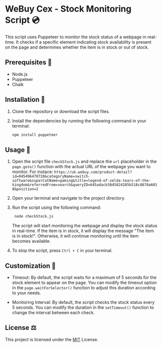 # WeBuy Cex - Stock Monitoring Script 💿

This script uses Puppeteer to monitor the stock status of a webpage in real-time. It checks if a specific element indicating stock availability is present on the page and determines whether the item is in stock or out of stock.

## Prerequisites 📐

- Node.js
- Puppeteer
- Chalk

## Installation 🧪

1. Clone the repository or download the script files.

2. Install the dependencies by running the following command in your terminal:

   ```bash
   npm install puppeteer
   ```

## Usage 🥼

1. Open the script file `checkStock.js` and replace the `url` placeholder in the `page.goto()` function with the actual URL of the webpage you want to monitor. For instace: `https://uk.webuy.com/product-detail?id=045496478728&categoryName=switch-software&superCatName=gaming&title=legend-of-zelda-tears-of-the-kingdom&referredFrom=search&queryID=645adacb38d5824285b518c8878a6018&position=2`

2. Open your terminal and navigate to the project directory.

3. Run the script using the following command:

   ```bash
    node checkStock.js
   ```

   The script will start monitoring the webpage and display the stock status in real-time. If the item is in stock, it will display the message "The item is in stock!". Otherwise, it will continue monitoring until the item becomes available.

4. To stop the script, press `Ctrl + C` in your terminal.

## Customization 💅

- Timeout: By default, the script waits for a maximum of 5 seconds for the stock element to appear on the page. You can modify the timeout option in the `page.waitForSelector()` function to adjust this duration according to your needs.

- Monitoring Interval: By default, the script checks the stock status every 5 seconds. You can modify the duration in the `setTimeout()` function to change the interval between each check.

## License ⚖️

This project is licensed under the [MIT](https://choosealicense.com/licenses/mit/) License.
